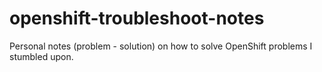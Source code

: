 # openshift-troubleshoot-notes
Personal notes (problem - solution) on how to solve OpenShift problems I stumbled upon.
